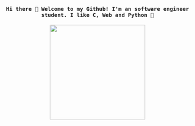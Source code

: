 <h4 align="center"><samp> Hi there 👋 Welcome to my Github! I'm an software engineer student. I like C, Web and Python 🐍 </samp></h4>

<p align="center">
  <img width="250" src="https://i.pinimg.com/564x/f2/10/f1/f210f1baaa38742e0f8e44ab24cbfdcc.jpg">
</p>
